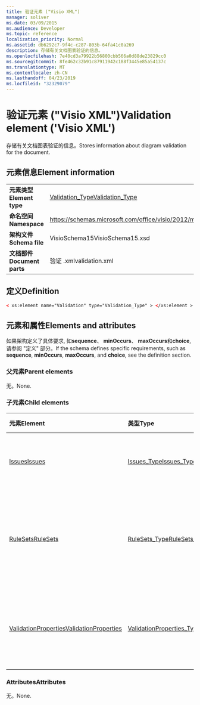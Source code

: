 ```yaml
---
title: 验证元素 ("Visio XML")
manager: soliver
ms.date: 03/09/2015
ms.audience: Developer
ms.topic: reference
localization_priority: Normal
ms.assetid: db6292c7-9f4c-c287-803b-64fa41c0a269
description: 存储有关文档图表验证的信息。
ms.openlocfilehash: 7e40cd3a79922b56800cbb566a0d88de23829cc0
ms.sourcegitcommit: 8fe462c32b91c87911942c188f3445e85a54137c
ms.translationtype: MT
ms.contentlocale: zh-CN
ms.lasthandoff: 04/23/2019
ms.locfileid: "32329079"
---
```

# <a name="validation-element-visio-xml"></a><span data-ttu-id="f2b86-103">验证元素 ("Visio XML")</span><span class="sxs-lookup"><span data-stu-id="f2b86-103">Validation element ('Visio XML')</span></span>

<span data-ttu-id="f2b86-104">存储有关文档图表验证的信息。</span><span class="sxs-lookup"><span data-stu-id="f2b86-104">Stores information about diagram validation for the document.</span></span>
  
## <a name="element-information"></a><span data-ttu-id="f2b86-105">元素信息</span><span class="sxs-lookup"><span data-stu-id="f2b86-105">Element information</span></span>

|||
|:-----|:-----|
|<span data-ttu-id="f2b86-106">**元素类型**</span><span class="sxs-lookup"><span data-stu-id="f2b86-106">**Element type**</span></span> <br/> |[<span data-ttu-id="f2b86-107">Validation_Type</span><span class="sxs-lookup"><span data-stu-id="f2b86-107">Validation_Type</span></span>](validation_type-complextypevisio-xml.md) <br/> |
|<span data-ttu-id="f2b86-108">**命名空间**</span><span class="sxs-lookup"><span data-stu-id="f2b86-108">**Namespace**</span></span> <br/> |https://schemas.microsoft.com/office/visio/2012/main  <br/> |
|<span data-ttu-id="f2b86-109">**架构文件**</span><span class="sxs-lookup"><span data-stu-id="f2b86-109">**Schema file**</span></span> <br/> |<span data-ttu-id="f2b86-110">VisioSchema15</span><span class="sxs-lookup"><span data-stu-id="f2b86-110">VisioSchema15.xsd</span></span>  <br/> |
|<span data-ttu-id="f2b86-111">**文档部件**</span><span class="sxs-lookup"><span data-stu-id="f2b86-111">**Document parts**</span></span> <br/> |<span data-ttu-id="f2b86-112">验证 .xml</span><span class="sxs-lookup"><span data-stu-id="f2b86-112">validation.xml</span></span>  <br/> |
   
## <a name="definition"></a><span data-ttu-id="f2b86-113">定义</span><span class="sxs-lookup"><span data-stu-id="f2b86-113">Definition</span></span>

```XML
< xs:element name="Validation" type="Validation_Type" > </xs:element >
```

## <a name="elements-and-attributes"></a><span data-ttu-id="f2b86-114">元素和属性</span><span class="sxs-lookup"><span data-stu-id="f2b86-114">Elements and attributes</span></span>

<span data-ttu-id="f2b86-115">如果架构定义了具体要求, 如**sequence**、 **minOccurs**、 **maxOccurs**和**choice**, 请参阅 "定义" 部分。</span><span class="sxs-lookup"><span data-stu-id="f2b86-115">If the schema defines specific requirements, such as **sequence**, **minOccurs**, **maxOccurs**, and **choice**, see the definition section.</span></span> 
  
### <a name="parent-elements"></a><span data-ttu-id="f2b86-116">父元素</span><span class="sxs-lookup"><span data-stu-id="f2b86-116">Parent elements</span></span>

<span data-ttu-id="f2b86-117">无。</span><span class="sxs-lookup"><span data-stu-id="f2b86-117">None.</span></span>
  
### <a name="child-elements"></a><span data-ttu-id="f2b86-118">子元素</span><span class="sxs-lookup"><span data-stu-id="f2b86-118">Child elements</span></span>

|<span data-ttu-id="f2b86-119">**元素**</span><span class="sxs-lookup"><span data-stu-id="f2b86-119">**Element**</span></span>|<span data-ttu-id="f2b86-120">**类型**</span><span class="sxs-lookup"><span data-stu-id="f2b86-120">**Type**</span></span>|<span data-ttu-id="f2b86-121">**说明**</span><span class="sxs-lookup"><span data-stu-id="f2b86-121">**Description**</span></span>|
|:-----|:-----|:-----|
|[<span data-ttu-id="f2b86-122">Issues</span><span class="sxs-lookup"><span data-stu-id="f2b86-122">Issues</span></span>](issues-element-validation_type-complextypevisio-xml.md) <br/> |[<span data-ttu-id="f2b86-123">Issues_Type</span><span class="sxs-lookup"><span data-stu-id="f2b86-123">Issues_Type</span></span>](issues_type-complextypevisio-xml.md) <br/> |<span data-ttu-id="f2b86-124">包含文档的所有**问题**元素。</span><span class="sxs-lookup"><span data-stu-id="f2b86-124">Contains all the **Issue** elements for the document.</span></span>  <br/> |
|[<span data-ttu-id="f2b86-125">RuleSets</span><span class="sxs-lookup"><span data-stu-id="f2b86-125">RuleSets</span></span>](rulesets-element-validation_type-complextypevisio-xml.md) <br/> |[<span data-ttu-id="f2b86-126">RuleSets_Type</span><span class="sxs-lookup"><span data-stu-id="f2b86-126">RuleSets_Type</span></span>](rulesets_type-complextypevisio-xml.md) <br/> |<span data-ttu-id="f2b86-127">为文档中的每个有效性规则集包含一个**规则集**元素。</span><span class="sxs-lookup"><span data-stu-id="f2b86-127">Includes a **RuleSet** element for each validation rule set in the document.</span></span>  <br/> |
|[<span data-ttu-id="f2b86-128">ValidationProperties</span><span class="sxs-lookup"><span data-stu-id="f2b86-128">ValidationProperties</span></span>](validationproperties-element-validation_type-complextypevisio-xml.md) <br/> |[<span data-ttu-id="f2b86-129">ValidationProperties_Type</span><span class="sxs-lookup"><span data-stu-id="f2b86-129">ValidationProperties_Type</span></span>](validationproperties_type-complextypevisio-xml.md) <br/> |<span data-ttu-id="f2b86-130">封装与文档的验证相关的属性。</span><span class="sxs-lookup"><span data-stu-id="f2b86-130">Encapsulates the properties that are related to the document's validation.</span></span>  <br/> |
   
### <a name="attributes"></a><span data-ttu-id="f2b86-131">Attributes</span><span class="sxs-lookup"><span data-stu-id="f2b86-131">Attributes</span></span>

<span data-ttu-id="f2b86-132">无。</span><span class="sxs-lookup"><span data-stu-id="f2b86-132">None.</span></span>
  

